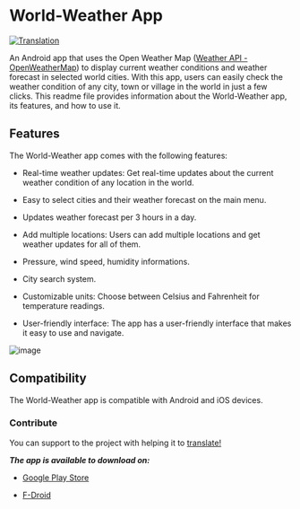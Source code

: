 # World-Weather App
[![Translation](https://hosted.weblate.org/widgets/world-weather/-/svg-badge.svg)](https://hosted.weblate.org/engage/world-weather/)

An Android app that uses the Open Weather Map ([Weather API - OpenWeatherMap](https://openweathermap.org/API)) to display current weather conditions and weather forecast in selected world cities. With this app, users can easily check the weather condition of any city, town or village in the world in just a few clicks. This readme file provides information about the World-Weather app, its features, and how to use it.

## Features

The World-Weather app comes with the following features:

- Real-time weather updates: Get real-time updates about the current weather condition of any location in the world.

- Easy to select cities and their weather forecast on the main menu.

- Updates weather forecast per 3 hours in a day.

- Add multiple locations: Users can add multiple locations and get weather updates for all of them.

- Pressure, wind speed, humidity informations.

- City search system.

- Customizable units: Choose between Celsius and Fahrenheit for temperature readings.

- User-friendly interface: The app has a user-friendly interface that makes it easy to use and navigate.

![image](https://user-images.githubusercontent.com/63284001/233596653-e835a7fd-9d01-4631-804d-c3f0b7463709.png)

## Compatibility

The World-Weather app is compatible with Android and iOS devices.

### Contribute

You can support to the project with helping it to [translate!](https://hosted.weblate.org/engage/world-weather/)

***The app is available to download on:***

- [Google Play Store](https://play.google.com/store/apps/details?id=com.haringeymobile.ukweather)

- [F-Droid](https://f-droid.org/packages/com.haringeymobile.ukweather/)


